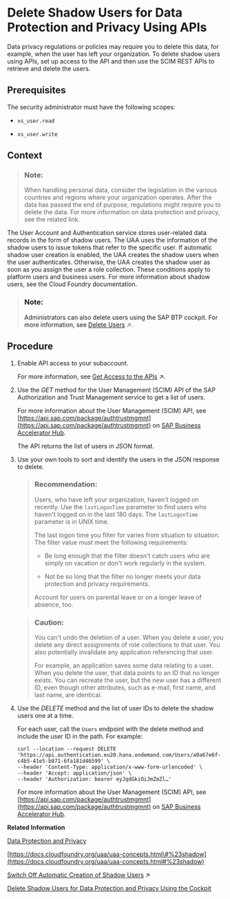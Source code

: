<!-- loioeb70f16b420447b6b33dedc3ebcf91cc -->

# Delete Shadow Users for Data Protection and Privacy Using APIs

Data privacy regulations or policies may require you to delete this data, for example, when the user has left your organization. To delete shadow users using APIs, set up access to the API and then use the SCIM REST APIs to retrieve and delete the users.



<a name="loioeb70f16b420447b6b33dedc3ebcf91cc__prereq_sg2_kqr_ddb"/>

## Prerequisites

The security administrator must have the following scopes:

-   `xs_user.read`

-   `xs_user.write`




## Context

> ### Note:  
> When handling personal data, consider the legislation in the various countries and regions where your organization operates. After the data has passed the end of purpose, regulations might require you to delete the data. For more information on data protection and privacy, see the related link.

The User Account and Authentication service stores user-related data records in the form of shadow users. The UAA uses the information of the shadow users to issue tokens that refer to the specific user. If automatic shadow user creation is enabled, the UAA creates the shadow users when the user authenticates. Otherwise, the UAA creates the shadow user as soon as you assign the user a role collection. These conditions apply to platform users and business users. For more information about shadow users, see the Cloud Foundry documentation.

> ### Note:  
> Administrators can also delete users using the SAP BTP cockpit. For more information, see [Delete Users](https://help.sap.com/viewer/65de2977205c403bbc107264b8eccf4b/Cloud/en-US/51000c2254864a39b9f8629715f2c5f1.html "As an administrator, you can delete users from your subaccount. When you delete a user, you also delete the user's role collection assignments.") :arrow_upper_right:.



## Procedure

1.  Enable API access to your subaccount.

    For more information, see [Get Access to the APIs](https://help.sap.com/viewer/65de2977205c403bbc107264b8eccf4b/Cloud/en-US/fda1027a5bb04c35acdf5a68aab07f83.html "To enable programmatic access to the SAP Authorization and Trust Management service (XSUAA) in your global account, directory, or multi-environment subaccount, you need API credentials.") :arrow_upper_right:.

2.  Use the *GET* method for the User Management \(SCIM\) API of the SAP Authorization and Trust Management service to get a list of users.

    For more information about the User Management \(SCIM\) API, see [https://api.sap.com/package/authtrustmgmnt](https://api.sap.com/package/authtrustmgmnt) on [SAP Business Accelerator Hub](https://api.sap.com/package/authtrustmgmnt?section=Artifacts).

    The API returns the list of users in JSON format.

3.  Use your own tools to sort and identify the users in the JSON response to delete.

    > ### Recommendation:  
    > Users, who have left your organization, haven't logged on recently. Use the `lastLogonTime` parameter to find users who haven't logged on in the last 180 days. The `lastLogonTime` parameter is in UNIX time.
    > 
    > The last logon time you filter for varies from situation to situation. The filter value must meet the following requirements:
    > 
    > -   Be long enough that the filter doesn't catch users who are simply on vacation or don't work regularly in the system.
    > 
    > -   Not be so long that the filter no longer meets your data protection and privacy requirements.
    > 
    > 
    > Account for users on parental leave or on a longer leave of absence, too.

    > ### Caution:  
    > You can't undo the deletion of a user. When you delete a user, you delete any direct assignments of role collections to that user. You also potentially invalidate any application referencing that user.
    > 
    > For example, an application saves some data relating to a user. When you delete the user, that data points to an ID that no longer exists. You can recreate the user, but the new user has a different ID, even though other attributes, such as e-mail, first name, and last name, are identical.

4.  Use the *DELETE* method and the list of user IDs to delete the shadow users one at a time.

    For each user, call the `Users` endpoint with the delete method and include the user ID in the path. For example:

    ```
    curl --location --request DELETE 'https://api.authentication.eu20.hana.ondemand.com/Users/a0a67e6f-c4b5-41e5-b871-6fa181d46599' \
    --header 'Content-Type: application/x-www-form-urlencoded' \
    --header 'Accept: application/json' \
    --header 'Authorization: bearer eyJqdGkiOiJmZmZl…'
    ```

    For more information about the User Management \(SCIM\) API, see [https://api.sap.com/package/authtrustmgmnt](https://api.sap.com/package/authtrustmgmnt) on [SAP Business Accelerator Hub](https://api.sap.com/package/authtrustmgmnt?section=Artifacts).


**Related Information**  


[Data Protection and Privacy](data-protection-and-privacy-7e513d3.md "Data protection is associated with numerous legal requirements and privacy concerns. In addition to compliance with general data protection and privacy acts, it is necessary to consider compliance with industry-specific legislation in different countries.")

[https://docs.cloudfoundry.org/uaa/uaa-concepts.html\#%23shadow](https://docs.cloudfoundry.org/uaa/uaa-concepts.html#%23shadow)

[Switch Off Automatic Creation of Shadow Users](https://help.sap.com/viewer/65de2977205c403bbc107264b8eccf4b/Cloud/en-US/d8525671e8b14147b96ef497e1e1af80.html "To switch off the creation of shadow users in the trust configuration of custom identity providers, administrators must explicitly allow users to log on. Administrators then have full control over who is allowed to log on.") :arrow_upper_right:

[Delete Shadow Users for Data Protection and Privacy Using the Cockpit](delete-shadow-users-for-data-protection-and-privacy-using-the-cockpit-893c5ac.md "Data privacy regulations or policies may require you to delete this data, for example, when the user has left your organization. SAP BTP cockpit offers an application to select and delete shadow users.")

